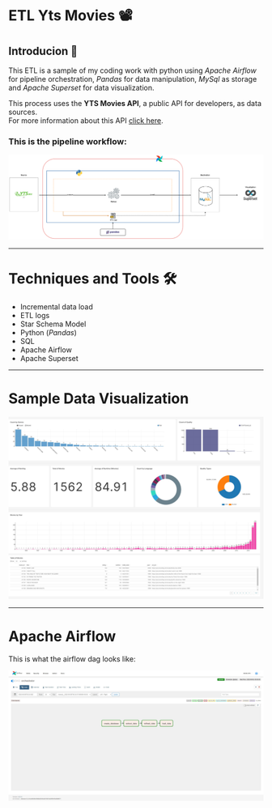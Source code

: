 # ETL Yts Movies 📽️
## Introducion 📑
This ETL is a sample of my coding work with python using *Apache Airflow* for pipeline orchestration, *Pandas* for data manipulation, *MySql* as storage and *Apache Superset* for data visualization.

This process uses the **YTS Movies API**, a public API for developers, as data sources.<br>
For more information about this API [click here](https://yts.torrentbay.to/api).

### This is the pipeline workflow:
![](Docs/Screenshot/diagram_pipeline.png)

---
# Techniques and Tools 🛠️

- Incremental data load
- ETL logs
- Star Schema Model
- Python (*Pandas*)
- SQL
- Apache Airflow
- Apache Superset

---
# Sample Data Visualization
![](Docs/Screenshot/superset-dashboard.jpg)

---

# Apache Airflow
This is what the airflow dag looks like:

![](Docs/Screenshot/airflow-pipeline.jpeg)